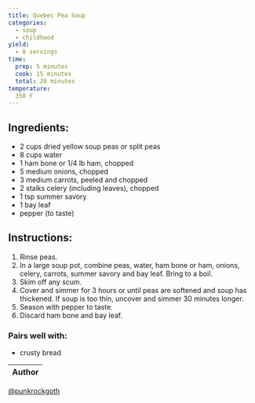 ```yaml
---
title: Quebec Pea Soup
categories:
  - soup
  - childhood
yield:
  - 8 servings
time:  
  prep: 5 minutes
  cook: 15 minutes
  total: 20 minutes
temperature:
  350 F
---
```


## Ingredients:
* 2 cups dried yellow soup peas or split peas
* 8 cups water
* 1 ham bone or 1/4 lb ham, chopped
* 5 medium onions, chopped
* 3 medium carrots, peeled and chopped
* 2 stalks celery (including leaves), chopped
* 1 tsp summer savory
* 1 bay leaf
* pepper (to taste)

 
## Instructions:
1. Rinse peas.
2. In a large soup pot, combine peas, water, ham bone or ham, onions, celery, carrots, summer savory and bay leaf. Bring to a boil.
3. Skim off any scum.
4. Cover and simmer for 3 hours or until peas are softened and soup has thickened. If soup is too thin, uncover and simmer 30 minutes longer.
5. Season with pepper to taste.
6. Discard ham bone and bay leaf.

### Pairs well with:
* crusty bread

Author |
------ |
[@punkrockgoth](https://github.com/punkrockgoth)

